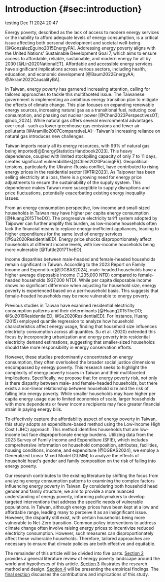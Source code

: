 # Introduction {#sec:introduction}

testing Dec 11 2024 20:47

Energy poverty, described as the lack of access to modern energy services or the inability to afford adequate levels of energy consumption, is a critical issue affecting both personal development and societal well-being [@GonzálezEguino2015EnergyPA]. Addressing energy poverty aligns with the United Nations' Sustainable Development Goal 7, which aims to ensure access to affordable, reliable, sustainable, and modern energy for all by 2030 [@Lin2020NationalET]. Affordable and accessible energy services have significant implications across various sectors, including health, education, and economic development [@Baum2022EnergyAA; @Akram2022CausalityBA].

In Taiwan, energy poverty has garnered increasing attention, calling for tailored approaches to tackle this multifaceted issue. The Taiwanese government is implementing an ambitious energy transition plan to mitigate the effects of climate change. This plan focuses on expanding renewable energy sources, increasing natural gas as a transitional fuel, reducing coal consumption, and phasing out nuclear power [@Chen2023PerspectivesOT; @ndc_2024]. While natural gas offers several environmental advantages over coal—such as lower greenhouse gas emissions and fewer air pollutants [@Aramillo2007ComparativeLA]—Taiwan's increasing reliance on natural gas introduces new challenges.

Taiwan imports nearly all its energy resources, with 99% of natural gas being imported[@EnergyStatisticsHandbook2023]. This heavy dependence, coupled with limited stockpiling capacity of only 7 to 11 days, creates significant vulnerabilities[@Chien2020PacingFR]. Geopolitical tensions, particularly the Ukraine-Russia conflict, have contributed to rising energy prices in the residential sector [@TRI2023]. As Taipower has been selling electricity at a loss, there is a growing need for energy price adjustments to ensure the sustainability of the supply system. This dependence makes Taiwan more susceptible to supply disruptions and price fluctuations, potentially exacerbating existing energy inequality issues.

From an energy consumption perspective, low-income and small-sized households in Taiwan may have higher per capita energy consumption [@Huang2015TheDO]. The progressive electricity tariff system adopted by Taipower can further amplify this burden, as low-income households often lack the financial means to replace energy-inefficient appliances, leading to higher expenditures for the same level of energy services [@Su2020ResidentialED]. Energy price shocks disproportionately affect households at different income levels, with low-income households being more vulnerable [@Tuttle2017TheEO].

Income disparities between male-headed and female-headed households remain significant in Taiwan. According to the 2023 Report on Family Income and Expenditure[@DGBAS2024], male-headed households have a higher average disposable income (1,235,000 NTD) compared to female-headed households (937,000 NTD). While per capita disposable income shows no significant difference when adjusting for household size, energy poverty is experienced based on a per-household basis. This suggests that female-headed households may be more vulnerable to energy poverty.

Previous studies in Taiwan have examined residential electricity consumption patterns and their determinants [@Huang2015TheDO; @Su2019ResidentialED; @Su2020ResidentialED]. For instance, Huang (2015) employed quantile regression to analyze how household characteristics affect energy usage, finding that household size influences electricity consumption across all quantiles. Su et al. (2020) extended this focus by incorporating urbanization and energy poverty into residential electricity demand estimations, suggesting that smaller-sized households should take more responsibility in energy conservation efforts.

However, these studies predominantly concentrated on energy consumption, they often overlooked the broader social justice dimensions encompassed by energy poverty. This research seeks to highlight the complexity of energy poverty issues in Taiwan and their multifaceted implications. Specifically, we propose that for energy poverty risk, not only is there disparity between male- and female-headed households, but there exists a non-linear relationship between household size and the risk of falling into energy poverty. While smaller households may have higher per capita energy usage due to limited economies of scale, larger households with more dependents or fewer income recipients may face greater financial strain in paying energy bills.

To effectively capture the affordability aspect of energy poverty in Taiwan, this study adopts an expenditure-based method using the Low-Income High Cost (LIHC) approach. This method identifies households that are low-income but face disproportionate energy burdens. Utilizing data from the 2023 Survey of Family Income and Expenditure (SFIE), which includes comprehensive information on household composition, attributes, facilities, housing conditions, income, and expenditure [@DGBAS2024], we employ a Generalized Linear Mixed Model (GLMM) to analyze the effects of household head's gender and family composition on the risk of falling into energy poverty.

Our research contributes to the existing literature by shifting the focus from analyzing energy consumption patterns to examining the complex factors influencing energy poverty in Taiwan. By considering both household head gender and family structure, we aim to provide a more nuanced understanding of energy poverty, informing policymakers to develop targeted interventions that address the specific needs of vulnerable populations. In Taiwan, although energy prices have been kept at a low and affordable range, leading many to perceive it as an insignificant issue. However, the disparity still exist, with certain households being more vulnerable to Net-Zero transition. Common policy interventions to address climate change often involve raising energy prices to incentivize reduced electricity consumption. However, such measures can disproportionately affect these vulnerable households. Therefore, tailored approaches are necessary to ensure that climate policies are both effective and equitable.

The remainder of this article will be divided into five parts. [Section 2](#sec:literaturereview) provides a general literature review of energy poverty landscape around the world and hypotheses of this article. [Section 3](#sec:methodology) illustrates the research method and design. [Section 4](#sec:results) will be presenting the empirical findings. The [final section](#sec:conclusion) discusses the  contributions and implications of this study.
